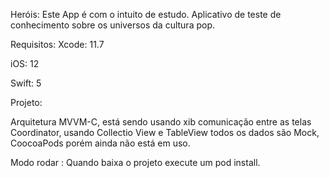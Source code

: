 
Heróis:
Este App é com o intuito de estudo.
Aplicativo de teste de conhecimento sobre os universos da cultura pop.

Requisitos:
Xcode: 11.7

iOS: 12

Swift: 5

Projeto:

Arquitetura  MVVM-C, está sendo usando xib comunicação entre as telas Coordinator,
usando Collectio View e TableView todos os dados são Mock,
CoocoaPods porém ainda não está em uso.

Modo rodar :
Quando baixa o projeto execute um pod install.

